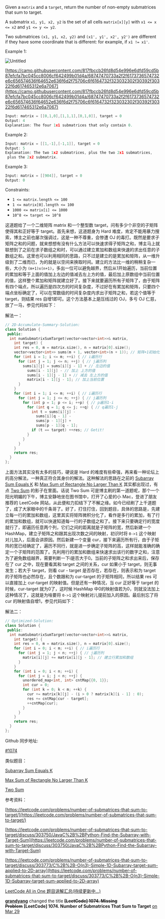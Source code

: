 Given a `matrix` and a `target`, return the number of non-empty submatrices that sum to target.

A submatrix `x1, y1, x2, y2` is the set of all cells `matrix[x][y]` with `x1 <= x <= x2` and `y1 <= y <= y2`.

Two submatrices `(x1, y1, x2, y2)` and `(x1', y1', x2', y2')` are different if they have some coordinate that is different: for example, if `x1 != x1'`.

Example 1:

![Untitled](https://prod-files-secure.s3.us-west-2.amazonaws.com/bfd53194-dc1b-48fe-b468-4b8f0627c3d5/a27bc843-036b-49c1-a62d-46a6b55adf9c/Untitled.png)

[https://camo.githubusercontent.com/817fbccb26fd8d54e996e6dfd59cd5b87efcfa7bc045cc8006cf642499b01d4a/68747470733a2f2f6173736574732e6c656574636f64652e636f6d2f75706c6f6164732f323032302f30392f30322f6d617465312e6a7067](https://camo.githubusercontent.com/817fbccb26fd8d54e996e6dfd59cd5b87efcfa7bc045cc8006cf642499b01d4a/68747470733a2f2f6173736574732e6c656574636f64652e636f6d2f75706c6f6164732f323032302f30392f30322f6d617465312e6a7067)

```cpp
Input: matrix = [[0,1,0],[1,1,1],[0,1,0]], target = 0
Output: 4
Explanation: The four 1x1 submatrices that only contain 0.
```

Example 2:

```cpp
Input: matrix = [[1,-1],[-1,1]], target = 0
Output: 5
Explanation: The two 1x2 submatrices, plus the two 2x1 submatrices,
 plus the 2x2 submatrix.
```

Example 3:

```cpp
Input: matrix = [[904]], target = 0
Output: 0
```

Constraints:

- `1 <= matrix.length <= 100`
- `1 <= matrix[0].length <= 100`
- `1000 <= matrix[i] <= 1000`
- `10^8 <= target <= 10^8`

这道题给了一个二维矩阵 matrix 和一个整型数 target，问有多少个非空的子矩阵使得其和正好等于 target。首先来想，这道题身为 Hard 难度，肯定不能用暴力搜索，博主之前也屡次强调过，这是一种不尊重，会惨遭 OJ 的毒打。既然是要求子矩阵之和的问题，就来想想有没有什么方法可以快速求得子矩阵之和，博主马上就联想到了之前在求子数组之和时，可以通过建立累加和数组来快速的求出任意的子数组之和。这里也可以利用相同的思路，只不过是建立的是累加和矩阵，从一维升级到了二维而已，为的就是以空间来换取时间。建立的方法比一维的稍稍复杂一些，大小为 `(m+1)x(n+1)`，多出一位可以避免越界，然后从1开始遍历，当前位置的累加和等于上面的值加上左边的值减去左上方的值，最后加上原数组中当前位置的值，这样整个累加和矩阵就建立好了。接下来就要遍历所有子矩阵了，由于矩阵有四个端点，所以遍历是四次方的时间复杂度，不过好在有累加和矩阵，只要四个端点坐标确定了，可以在常数级的时间复杂度内求出子矩阵之和，若这个值等于 target，则结果 res 自增1即可。这个方法基本上是压线过的 OJ，多亏 OJ 仁慈，放了一马，参见代码如下：

解法一：

```cpp
// 2D-Accumulate-Summary-Solution:
class Solution {
 public:
  int numSubmatrixSumTarget(vector<vector<int>>& matrix,
    int target) {
    int res = 0, m = matrix.size(), n = matrix[0].size();
    vector<vector<int>> sums(m + 1, vector<int>(n + 1)); // 矩阵+1初始化
    for (int i = 1; i <= m; ++i) { // i遍历行
      for (int j = 1; j <= n; ++j) { // j遍历列
        sums[i][j] = sums[i][j - 1] + // 左边的值
          sums[i - 1][j] - // 加上 上方的值
          sums[i - 1][j - 1] + // 减去 左上方的值
          matrix[i - 1][j - 1]; // 加上当前位置
      }
    }
    for (int i = 1; i <= m; ++i) { // i遍历行
      for (int j = 1; j <= n; ++j) { // j遍历列
        for (int p = 1; p <= i; ++p) { // p遍历1-i
          for (int q = 1; q <= j; ++q) { // q遍历1-j
            int t = sums[i][j] -
              sums[i][q - 1] -
              sums[p - 1][j] +
              sums[p - 1][q - 1];
            if (t == target) ++res; // Getit!
          }
        }
      }
    }
    return res;
  }
};
```

上面方法其实没有太多的技巧，硬说是 Hard 的难度有些牵强，再来看一种论坛上的高分解法，一种真正符合其身价的解法。这种解法的思路在之前的 [Subarray Sum Equals K](http://www.cnblogs.com/grandyang/p/6810361.html) 和 [Max Sum of Rectangle No Larger Than K](http://www.cnblogs.com/grandyang/p/5617660.html) 其实都出现过，有点 [Two Sum](http://www.cnblogs.com/grandyang/p/4130379.html) 的影子在里面。话说 Two Sum 可是博主刷的第一道题呢，那个一个阳光明媚的下午，博主安静地坐在图书馆中，打开了心爱的小 Mac，登进了朋友推荐的 LeetCode 网站，从此便和力扣结下了不解之缘。如今已经刷了上千道题了，成了大家眼中的千条哥了。好了，打住打住，回到题目，具体的思路是，先建立每一行的累加和数组，这里其实将矩阵微积分化了，看作是多行的累加，有了行的累加和数组，就可以快速知道每一行的子数组之和了。接下来只要确定行的宽度就行了，即遍历任意两个列，它们之间的距离就是子矩阵的宽，然后新建一个 HashMap，建立子矩阵之和跟其出现次数之间的映射，初识时将 `0->1` 这个映射对儿加入，后面会讲原因。然后新建一个变量 cur，接下来遍历所有行，由于子矩阵的宽已经确定了，遍历不同行，就是进一步确定子矩阵的高，这样就能准确的确定一个子矩阵的范围了。先利用行的累加和数组来快速求出该行的数字之和，注意为了避免数组越界，需要判断一下i是否大于0。当前的子矩阵之和求出来后，保存在了 cur 之中，现在要看其和 target 之间的关系，cur 如果小于 target，则无事发生；若大于 target，则看 cur - target 是否存在，若存在，则表示和为 target 的子矩阵也必然存在，且个数跟和为 cur-target 的子矩阵相同，所以结果 res 可以直接加上 cur-target 的映射值。但是还有一种情况，当 cur 正好等于 target 的时候，cur-target 就为0了，这时候 HashMap 中0的映射值若为0，则就没法加上这种情况了，这就是为啥要将 `0->1` 这个映射对儿提前加入的原因。最后别忘了将 cur 的映射值自增1，参见代码如下：

解法二：

```cpp
// Optimized-Solution:
class Solution {
 public:
  int numSubmatrixSumTarget(vector<vector<int>>& matrix,
    int target) {
    int res = 0, m = matrix.size(), n = matrix[0].size();
    for (int i = 0; i < m; ++i) { // i遍历行
      for (int j = 1; j < n; ++j) { // j遍历列
        matrix[i][j] += matrix[i][j - 1]; // 建立行累加和数组
      }
    }
    for (int i = 0; i < n; ++i) {
      for (int j = i; j < n; ++j) {
        unordered_map<int, int> cntMap{{0, 1}};
        int cur = 0;
        for (int k = 0; k < m; ++k) {
          cur += matrix[k][j] - (i > 0 ? matrix[k][i - 1] : 0);
          res += cntMap[cur - target];
          ++cntMap[cur];
        }
      }
    }
    return res;
  }
};
```

Github 同步地址:

[#1074](https://github.com/grandyang/leetcode/issues/1074)

类似题目：

[Subarray Sum Equals K](http://www.cnblogs.com/grandyang/p/6810361.html)

[Max Sum of Rectangle No Larger Than K](http://www.cnblogs.com/grandyang/p/5617660.html)

[Two Sum](http://www.cnblogs.com/grandyang/p/4130379.html)

参考资料：

[https://leetcode.com/problems/number-of-submatrices-that-sum-to-target/](https://leetcode.com/problems/number-of-submatrices-that-sum-to-target/)

[https://leetcode.com/problems/number-of-submatrices-that-sum-to-target/discuss/303750/JavaC%2B%2BPython-Find-the-Subarray-with-Target-Sum](https://leetcode.com/problems/number-of-submatrices-that-sum-to-target/discuss/303750/JavaC%2B%2BPython-Find-the-Subarray-with-Target-Sum)

[](https://leetcode.com/problems/number-of-submatrices-that-sum-to-target/discuss/303773/C%2B%2B-O(n3)-Simple-1D-Subarray-target-sum-applied-to-2D-array)[https://leetcode.com/problems/number-of-submatrices-that-sum-to-target/discuss/303773/C%2B%2B-O(n3)-Simple-1D-Subarray-target-sum-applied-to-2D-array](https://leetcode.com/problems/number-of-submatrices-that-sum-to-target/discuss/303773/C%2B%2B-O(n3)-Simple-1D-Subarray-target-sum-applied-to-2D-array)

[LeetCode All in One 题目讲解汇总(持续更新中...)](https://www.cnblogs.com/grandyang/p/4606334.html)

[**grandyang**](https://github.com/grandyang) changed the title **~~[LeetCode] 1074. Missing Problem~~** **[LeetCode] 1074. Number of Submatrices That Sum to Target** [on Mar 29](https://github.com/grandyang/leetcode/issues/1074#event-4518647605)